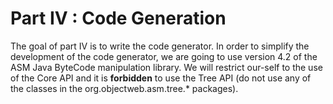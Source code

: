 # Part IV : Code Generation

The goal of part IV is to write the code generator.
In order to simplify the development of the code generator, we are going to use version 4.2 of the ASM Java ByteCode manipulation library.
We will restrict our-self to the use of the Core API and it is **forbidden** to use the Tree API (do not use any of the classes in the org.objectweb.asm.tree.* packages).